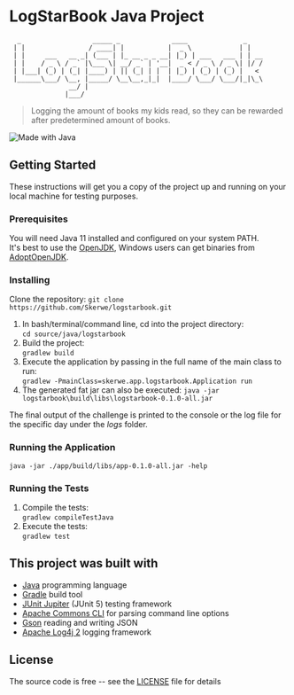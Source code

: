 # LogStarBook Java Project

```text
  _                  _____ _             ____              _      
 | |                / ____| |           |  _ \            | |   
 | |     ___   __ _| (___ | |_ __ _ _ __| |_) | ___   ___ | | __
 | |    / _ \ / _` |\___ \| __/ _` | '__|  _ < / _ \ / _ \| |/ /
 | |___| (_) | (_| |____) | || (_| | |  | |_) | (_) | (_) |   < 
 |______\___/ \__, |_____/ \__\__,_|_|  |____/ \___/ \___/|_|\_\
               __/ |                                            
              |___/                                             
```

> Logging the amount of books my kids read, so they can be rewarded after predetermined amount of books.

![Made with Java](https://forthebadge.com/images/badges/made-with-java.svg)

## Getting Started

These instructions will get you a copy of the project up and running on your local machine for testing purposes.

### Prerequisites

You will need Java 11 installed and configured on your system PATH.  
It's best to use the [OpenJDK][openjdk], Windows users can get binaries from [AdoptOpenJDK][adoptopenjdk].

### Installing

Clone the repository: `git clone https://github.com/Skerwe/logstarbook.git`

1. In bash/terminal/command line, cd into the project directory:  
   `cd source/java/logstarbook`
2. Build the project:  
   `gradlew build`
3. Execute the application by passing in the full name of the main class to run:  
   `gradlew -PmainClass=skerwe.app.logstarbook.Application run`
4. The generated fat jar can also be executed:
   `java -jar logstarbook\build\libs\logstarbook-0.1.0-all.jar`

The final output of the challenge is printed to the console or the log file for the specific day under the *logs* folder.

### Running the Application

`java -jar ./app/build/libs/app-0.1.0-all.jar -help`

### Running the Tests

1. Compile the tests:  
    `gradlew compileTestJava`
2. Execute the tests:  
    `gradlew test`

## This project was built with

- [Java](https://www.java.com/en/) programming language
- [Gradle][gradle] build tool
- [JUnit Jupiter][junit] (JUnit 5) testing framework
- [Apache Commons CLI](https://commons.apache.org/proper/commons-cli/) for parsing command line options
- [Gson][gson] reading and writing JSON
- [Apache Log4j 2](https://logging.apache.org/log4j/2.x/) logging framework

## License

The source code is free -- see the [LICENSE](../../LICENSE) file for details

[openjdk]: https://openjdk.java.net/
[adoptopenjdk]: https://adoptopenjdk.net/
[gradle]: https://gradle.org/
[gson]: https://github.com/google/gson
[junit]:  https://junit.org/junit5/
